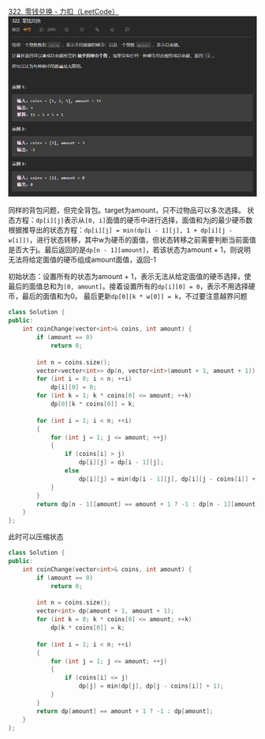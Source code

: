 [322. 零钱兑换 - 力扣（LeetCode）](https://leetcode.cn/problems/coin-change/)
![image.png](https://raw.githubusercontent.com/ren77281/pigco-image/main/img/20230528162132.png)

同样的背包问题，但完全背包。target为amount，只不过物品可以多次选择。
状态方程：`dp[i][j]`表示从`[0, i]`面值的硬币中进行选择，面值和为j的最少硬币数
根据推导出的状态方程：`dp[i][j] = min(dp[i - 1][j], 1 + dp[i][j - w[i]])`，进行状态转移，其中w为硬币的面值，但状态转移之前需要判断当前面值是否大于j。最后返回的是`dp[n - 1][amount]`，若该状态为amount + 1，则说明无法将给定面值的硬币组成amount面值，返回-1

初始状态：设置所有的状态为amount + 1，表示无法从给定面值的硬币选择，使最后的面值总和为`[0, amount]`。接着设置所有的`dp[i][0] = 0`，表示不用选择硬币，最后的面值和为0。
最后更新`dp[0][k * w[0]] = k`，不过要注意越界问题
```cpp
class Solution {
public:
    int coinChange(vector<int>& coins, int amount) {
        if (amount == 0)
            return 0;

        int n = coins.size();
        vector<vector<int>> dp(n, vector<int>(amount + 1, amount + 1));
        for (int i = 0; i < n; ++i)
            dp[i][0] = 0;
        for (int k = 1; k * coins[0] <= amount; ++k)
            dp[0][k * coins[0]] = k;
        
        for (int i = 1; i < n; ++i)
        {
            for (int j = 1; j <= amount; ++j)
            {
                if (coins[i] > j)
                    dp[i][j] = dp[i - 1][j];
                else
                    dp[i][j] = min(dp[i - 1][j], dp[i][j - coins[i]] + 1);
            }
        }
        return dp[n - 1][amount] == amount + 1 ? -1 : dp[n - 1][amount];
    }
};
```
此时可以压缩状态
```cpp
class Solution {
public:
    int coinChange(vector<int>& coins, int amount) {
        if (amount == 0)
            return 0;

        int n = coins.size();
        vector<int> dp(amount + 1, amount + 1);
        for (int k = 0; k * coins[0] <= amount; ++k)
            dp[k * coins[0]] = k;
        
        for (int i = 1; i < n; ++i)
        {
            for (int j = 1; j <= amount; ++j)
            {
                if (coins[i] <= j)
                    dp[j] = min(dp[j], dp[j - coins[i]] + 1);
            }
        }
        return dp[amount] == amount + 1 ? -1 : dp[amount];
    }
};
```